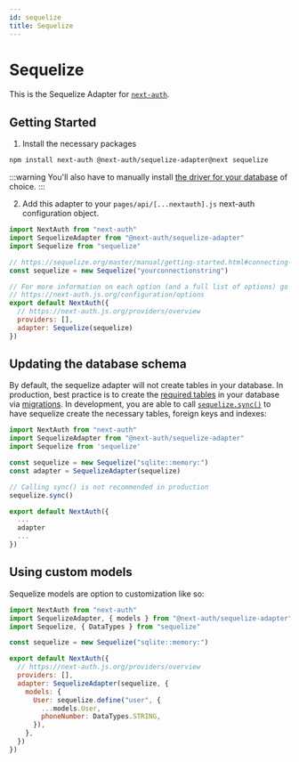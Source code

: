 ```yaml
---
id: sequelize
title: Sequelize
---
```


# Sequelize

This is the Sequelize Adapter for [`next-auth`](https://next-auth.js.org).

## Getting Started

1. Install the necessary packages

```bash npm2yarn
npm install next-auth @next-auth/sequelize-adapter@next sequelize
```

:::warning
You'll also have to manually install [the driver for your database](https://sequelize.org/master/manual/getting-started.html) of choice.
:::

2. Add this adapter to your `pages/api/[...nextauth].js` next-auth configuration object.

```javascript title="pages/api/auth/[...nextauth].js"
import NextAuth from "next-auth"
import SequelizeAdapter from "@next-auth/sequelize-adapter"
import Sequelize from "sequelize"

// https://sequelize.org/master/manual/getting-started.html#connecting-to-a-database
const sequelize = new Sequelize("yourconnectionstring")

// For more information on each option (and a full list of options) go to
// https://next-auth.js.org/configuration/options
export default NextAuth({
  // https://next-auth.js.org/providers/overview
  providers: [],
  adapter: Sequelize(sequelize)
})
```

## Updating the database schema

By default, the sequelize adapter will not create tables in your database. In production, best practice is to create the [required tables](https://next-auth.js.org/adapters/models) in your database via [migrations](https://sequelize.org/master/manual/migrations.html). In development, you are able to call [`sequelize.sync()`](https://sequelize.org/master/manual/model-basics.html#model-synchronization) to have sequelize create the necessary tables, foreign keys and indexes:

```js
import NextAuth from "next-auth"
import SequelizeAdapter from "@next-auth/sequelize-adapter"
import Sequelize from 'sequelize'

const sequelize = new Sequelize("sqlite::memory:")
const adapter = SequelizeAdapter(sequelize)

// Calling sync() is not recommended in production
sequelize.sync()

export default NextAuth({
  ...
  adapter
  ...
})
```

## Using custom models

Sequelize models are option to customization like so:

```js
import NextAuth from "next-auth"
import SequelizeAdapter, { models } from "@next-auth/sequelize-adapter"
import Sequelize, { DataTypes } from "sequelize"

const sequelize = new Sequelize("sqlite::memory:")

export default NextAuth({
  // https://next-auth.js.org/providers/overview
  providers: [],
  adapter: SequelizeAdapter(sequelize, {
    models: {
      User: sequelize.define("user", {
        ...models.User,
        phoneNumber: DataTypes.STRING,
      }),
    },
  })
})
```
